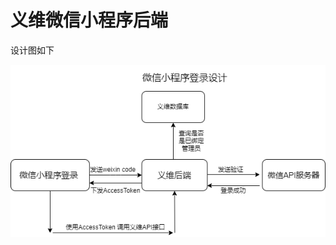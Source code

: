 # 义维微信小程序后端

设计图如下

![设计图](https://github.com/GDEIDevelopers/Yiwei_Wechat_app_server/raw/main/pics/design.png)